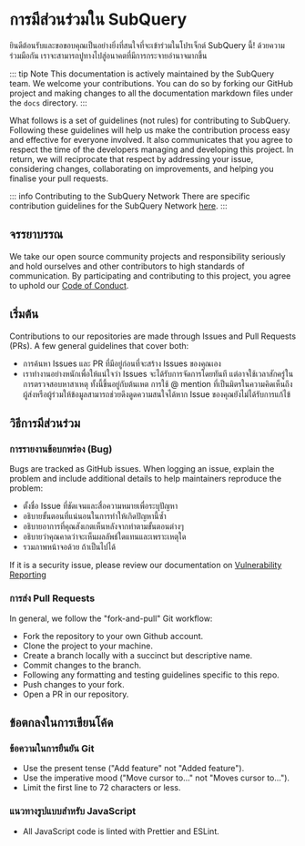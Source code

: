 # การมีส่วนร่วมใน SubQuery

ยินดีต้อนรับและขอขอบคุณเป็นอย่างยิ่งที่สนใจที่จะเข้าร่วมในโปรเจ็กต์ SubQuery นี้! ด้วยความร่วมมือกัน เราจะสามารถปูทางไปสู่อนาคตที่มีการกระจายอำนาจมากขึ้น

::: tip Note This documentation is actively maintained by the SubQuery team. We welcome your contributions. You can do so by forking our GitHub project and making changes to all the documentation markdown files under the `docs` directory. :::

What follows is a set of guidelines (not rules) for contributing to SubQuery. Following these guidelines will help us make the contribution process easy and effective for everyone involved. It also communicates that you agree to respect the time of the developers managing and developing this project. In return, we will reciprocate that respect by addressing your issue, considering changes, collaborating on improvements, and helping you finalise your pull requests.

::: info Contributing to the SubQuery Network There are specific contribution guidelines for the SubQuery Network [here](../subquery_network/community.md#contributing-to-codebases). :::

## จรรยาบรรณ

We take our open source community projects and responsibility seriously and hold ourselves and other contributors to high standards of communication. By participating and contributing to this project, you agree to uphold our [Code of Conduct](https://github.com/subquery/subql/blob/main/CODE_OF_CONDUCT.md).

## เริ่มต้น

Contributions to our repositories are made through Issues and Pull Requests (PRs). A few general guidelines that cover both:

- การค้นหา Issues และ PR ที่มีอยู่ก่อนที่จะสร้าง Issues ของคุณเอง
- เราทำงานอย่างหนักเพื่อให้แน่ใจว่า Issues จะได้รับการจัดการโดยทันที แต่อาจใช้เวลาสักครู่ในการตรวจสอบหาสาเหตุ ทั้งนี้ขึ้นอยู่กับต้นเหต การใช้ @ mention ที่เป็นมิตรในความคิดเห็นถึงผู้ส่งหรือผู้ร่วมให้ข้อมูลสามารถช่วยดึงดูดความสนใจได้หาก Issue ของคุณยังไม่ได้รับการแก้ไข้

## วิธีการมีส่วนร่วม

### การรายงานข้อบกพร่อง (Bug)

Bugs are tracked as GitHub issues. When logging an issue, explain the problem and include additional details to help maintainers reproduce the problem:

- ตั้งชื่อ Issue ที่ชัดเจนและสื่อความหมายเพื่อระบุปัญหา
- อธิบายขั้นตอนที่แน่นอนในการทำให้เกิดปัญหานี้ซ้ำ
- อธิบายอาการที่คุณสังเกตเห็นหลังจากทำตามขั้นตอนต่างๆ
- อธิบายว่าคุณคาดว่าจะเห็นผลลัพธ์ใดแทนและเพราะเหตุใด
- รวมภาพหน้าจอด้วย ถ้าเป็นไปได้

If it is a security issue, please review our documentation on [Vulnerability Reporting](./vulnerability-reporting.md)

### การส่ง Pull Requests

In general, we follow the "fork-and-pull" Git workflow:

- Fork the repository to your own Github account.
- Clone the project to your machine.
- Create a branch locally with a succinct but descriptive name.
- Commit changes to the branch.
- Following any formatting and testing guidelines specific to this repo.
- Push changes to your fork.
- Open a PR in our repository.

## ข้อตกลงในการเขียนโค้ด

### ข้อความในการยืนยัน Git

- Use the present tense ("Add feature" not "Added feature").
- Use the imperative mood ("Move cursor to..." not "Moves cursor to...").
- Limit the first line to 72 characters or less.

### แนวทางรูปแบบสำหรับ JavaScript

- All JavaScript code is linted with Prettier and ESLint.
